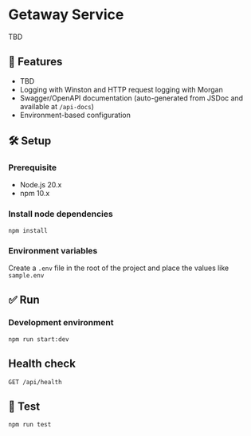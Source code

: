 # Getaway Service

TBD

## 🚀 Features

- TBD
- Logging with Winston and HTTP request logging with Morgan
- Swagger/OpenAPI documentation (auto-generated from JSDoc and available at `/api-docs`)
- Environment-based configuration

## 🛠️ Setup

### Prerequisite
- Node.js 20.x
- npm 10.x

### Install node dependencies
```npm install```

### Environment variables
Create a `.env` file in the root of the project and place the values like `sample.env`

## ✅ Run

### Development environment
```npm run start:dev```

## Health check
`GET /api/health`

## 🧪 Test
```npm run test```